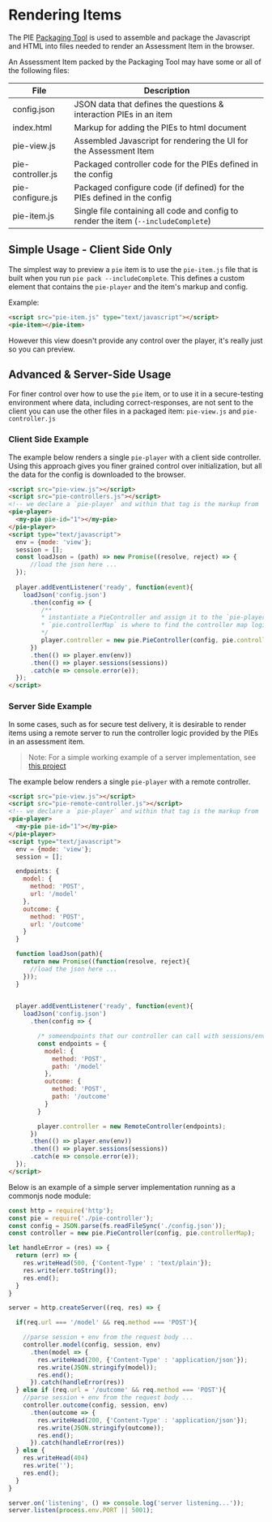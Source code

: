 # Rendering Items

The PIE [Packaging Tool](packaging-items.md) is used to assemble and package the Javascript and HTML into files needed to render an Assessment Item in the browser.

An Assessment Item packed by the Packaging Tool may have some or all of the following files:

| File              | Description                                                        |
|-------------------|--------------------------------------------------------------------|
| config.json       | JSON data that defines the questions & interaction PIEs in an item |
| index.html        | Markup for adding the PIEs to html document                        |
| pie-view.js       | Assembled Javascript for rendering the UI for the Assessment Item  |
| pie-controller.js | Packaged controller code for the PIEs defined in the config        |
| pie-configure.js  | Packaged configure code (if defined) for the PIEs defined in the config        |
| pie-item.js       | Single file containing all code and config to render the item  (`--includeComplete`)    |


## Simple Usage - Client Side Only

The simplest way to preview a `pie` item is to use the `pie-item.js` file that is built when you run `pie pack --includeComplete`. This defines a custom element that contains the `pie-player` and the item's markup and config. 

Example:
```html
<script src="pie-item.js" type="text/javascript"></script>
<pie-item></pie-item>
```

However this view doesn't provide any control over the player, it's really just so you can preview.

## Advanced & Server-Side Usage

For finer control over how to use the `pie` item, or to use it in a secure-testing environment where data, including correct-responses, are not sent to the client you can use the other files in a packaged item: `pie-view.js` and `pie-controller.js`

### Client Side Example

The example below renders a single `pie-player` with a client side controller. Using this approach gives you finer grained control over initialization, but all the data for the config is downloaded to the browser. 

```html 
<script src="pie-view.js"></script>
<script src="pie-controllers.js"></script>
<!-- we declare a `pie-player` and within that tag is the markup from `index.html` -->
<pie-player>
  <my-pie pie-id="1"></my-pie>
</pie-player>
<script type="text/javascript">
  env = {mode: 'view'};
  session = [];
  const loadJson = (path) => new Promise((resolve, reject) => {
      //load the json here ...
  });
 
  player.addEventListener('ready', function(event){
    loadJson('config.json')
      .then(config => { 
         /** 
         * instantiate a PieController and assign it to the `pie-player`. 
         * `pie.controllerMap` is where to find the controller map logic.
         */
         player.controller = new pie.PieController(config, pie.controllerMap);
      })
      .then(() => player.env(env))
      .then(() => player.sessions(sessions))
      .catch(e => console.error(e));
  });
</script>

```

### Server Side Example


In some cases, such as for secure test delivery, it is desirable to render items using a remote server to run the controller logic provided by the PIEs in an assessment item.  

> Note: For a simple working example of a server implementation, see [this project](https://github.com/PieLabs/pie-remote-controller-demo)

The example below renders a single `pie-player` with a remote controller.

```html 
<script src="pie-view.js"></script>
<script src="pie-remote-controller.js"></script>
<!-- we declare a `pie-player` and within that tag is the markup from `index.html` -->
<pie-player>
  <my-pie pie-id="1"></my-pie>
</pie-player>
<script type="text/javascript">
  env = {mode: 'view'};
  session = [];

  endpoints: {
    model: {
      method: 'POST',
      url: '/model'
    },
    outcome: {
      method: 'POST',
      url: '/outcome'
    }
  }

  function loadJson(path){
    return new Promise((function(resolve, reject){
      //load the json here ...
    }));
  }

  
  player.addEventListener('ready', function(event){
    loadJson('config.json')
      .then(config => { 

        /* someendpoints that our controller can call with sessions/env */ 
        const endpoints = {
          model: {
            method: 'POST',
            path: '/model'
          },
          outcome: {
            method: 'POST',
            path: '/outcome'
          }
        }

        player.controller = new RemoteController(endpoints);
      })
      .then(() => player.env(env))
      .then(() => player.sessions(sessions))
      .catch(e => console.error(e));
  });
</script>
```

Below is an example of a simple server implementation running as a commonjs node module:

```javascript
const http = require('http');
const pie = require('./pie-controller');
const config = JSON.parse(fs.readFileSync('./config.json'));
const controller = new pie.PieController(config, pie.controllerMap);

let handleError = (res) => {
  return (err) => {
    res.writeHead(500, {'Content-Type' : 'text/plain'});
    res.write(err.toString());
    res.end();
  }
}

server = http.createServer((req, res) => {

  if(req.url === '/model' && req.method === 'POST'){

    //parse session + env from the request body ...
    controller.model(config, session, env)
      .then(model => {
        res.writeHead(200, {'Content-Type' : 'application/json'});
        res.write(JSON.stringify(model));
        res.end();
      }).catch(handleError(res))
  } else if (req.url = '/outcome' && req.method === 'POST'){
    //parse session + env from the request body ...
    controller.outcome(config, session, env)
      .then(outcome => {
        res.writeHead(200, {'Content-Type' : 'application/json'});
        res.write(JSON.stringify(outcome));
        res.end();
      }).catch(handleError(res))
  } else {
    res.writeHead(404)
    res.write('');
    res.end();
  }
}

server.on('listening', () => console.log('server listening...'));
server.listen(process.env.PORT || 5001);

```







